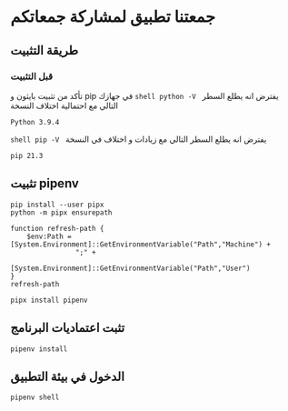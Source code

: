 # جمعتنا تطبيق لمشاركة جمعاتكم


## طريقة التثبيت 
### قبل التثبيت 
تأكد من تثبيت بايثون و pip في جهازك
``shell
python -V
``
 يفترض انه يطلع السطر التالي مع احتمالية اختلاف النسخة
```
Python 3.9.4
```

``shell
pip -V
``
يفترض انه يطلع السطر التالي مع زيادات و اختلاف في النسخة
```
pip 21.3 
```



## تثبيت pipenv
```shell
pip install --user pipx
python -m pipx ensurepath
```
```shell
function refresh-path {
    $env:Path = [System.Environment]::GetEnvironmentVariable("Path","Machine") +
                ";" +
                [System.Environment]::GetEnvironmentVariable("Path","User")
}
refresh-path

pipx install pipenv
```

## تثبت اعتماديات البرنامج
```shell
pipenv install
```

## الدخول في بيئة التطبيق
```shell
pipenv shell
```